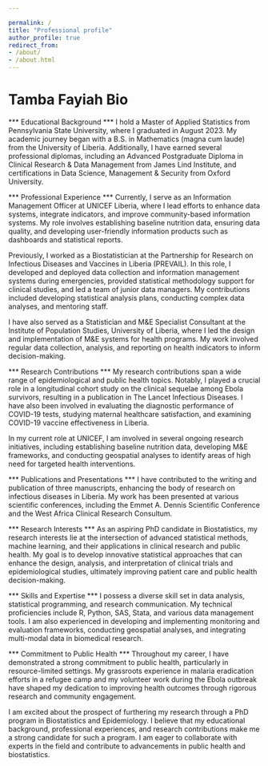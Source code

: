 ```yaml
---

permalink: /
title: "Professional profile"
author_profile: true
redirect_from:
- /about/
- /about.html
---
```


# Tamba Fayiah Bio

*** Educational Background ***
I hold a Master of Applied Statistics from Pennsylvania State University, where I graduated in August 2023. My academic journey began with a B.S. in Mathematics (magna cum laude) from the University of Liberia. Additionally, I have earned several professional diplomas, including an Advanced Postgraduate Diploma in Clinical Research & Data Management from James Lind Institute, and certifications in Data Science, Management & Security from Oxford University.

*** Professional Experience ***
Currently, I serve as an Information Management Officer at UNICEF Liberia, where I lead efforts to enhance data systems, integrate indicators, and improve community-based information systems. My role involves establishing baseline nutrition data, ensuring data quality, and developing user-friendly information products such as dashboards and statistical reports.

Previously, I worked as a Biostatistician at the Partnership for Research on Infectious Diseases and Vaccines in Liberia (PREVAIL). In this role, I developed and deployed data collection and information management systems during emergencies, provided statistical methodology support for clinical studies, and led a team of junior data managers. My contributions included developing statistical analysis plans, conducting complex data analyses, and mentoring staff.

I have also served as a Statistician and M&E Specialist Consultant at the Institute of Population Studies, University of Liberia, where I led the design and implementation of M&E systems for health programs. My work involved regular data collection, analysis, and reporting on health indicators to inform decision-making.

*** Research Contributions ***
My research contributions span a wide range of epidemiological and public health topics. Notably, I played a crucial role in a longitudinal cohort study on the clinical sequelae among Ebola survivors, resulting in a publication in The Lancet Infectious Diseases. I have also been involved in evaluating the diagnostic performance of COVID-19 tests, studying maternal healthcare satisfaction, and examining COVID-19 vaccine effectiveness in Liberia.

In my current role at UNICEF, I am involved in several ongoing research initiatives, including establishing baseline nutrition data, developing M&E frameworks, and conducting geospatial analyses to identify areas of high need for targeted health interventions.

*** Publications and Presentations ***
I have contributed to the writing and publication of three manuscripts, enhancing the body of research on infectious diseases in Liberia. My work has been presented at various scientific conferences, including the Emmet A. Dennis Scientific Conference and the West Africa Clinical Research Consultum.

*** Research Interests ***
As an aspiring PhD candidate in Biostatistics, my research interests lie at the intersection of advanced statistical methods, machine learning, and their applications in clinical research and public health. My goal is to develop innovative statistical approaches that can enhance the design, analysis, and interpretation of clinical trials and epidemiological studies, ultimately improving patient care and public health decision-making.

*** Skills and Expertise ***
I possess a diverse skill set in data analysis, statistical programming, and research communication. My technical proficiencies include R, Python, SAS, Stata, and various data management tools. I am also experienced in developing and implementing monitoring and evaluation frameworks, conducting geospatial analyses, and integrating multi-modal data in biomedical research.

*** Commitment to Public Health ***
Throughout my career, I have demonstrated a strong commitment to public health, particularly in resource-limited settings. My grassroots experience in malaria eradication efforts in a refugee camp and my volunteer work during the Ebola outbreak have shaped my dedication to improving health outcomes through rigorous research and community engagement.

I am excited about the prospect of furthering my research through a PhD program in Biostatistics and Epidemiology. I believe that my educational background, professional experiences, and research contributions make me a strong candidate for such a program. I am eager to collaborate with experts in the field and contribute to advancements in public health and biostatistics.